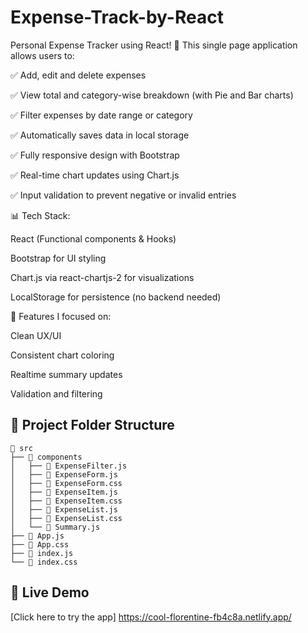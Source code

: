 # Expense-Track-by-React
Personal Expense Tracker using React! 💸
This single page application allows users to:

✅ Add, edit and delete expenses

✅ View total and category-wise breakdown (with Pie and Bar charts)

✅ Filter expenses by date range or category

✅ Automatically saves data in local storage

✅ Fully responsive design with Bootstrap

✅ Real-time chart updates using Chart.js

✅ Input validation to prevent negative or invalid entries

📊 Tech Stack:

React (Functional components & Hooks)

Bootstrap for UI styling

Chart.js via react-chartjs-2 for visualizations

LocalStorage for persistence (no backend needed)


🔧 Features I focused on:

Clean UX/UI

Consistent chart coloring

Realtime summary updates

Validation and filtering

## 📁 Project Folder Structure

<pre><code>📁 src  
├── 📁 components  
│   ├── 📄 ExpenseFilter.js  
│   ├── 📄 ExpenseForm.js  
│   ├── 📄 ExpenseForm.css  
│   ├── 📄 ExpenseItem.js  
│   ├── 📄 ExpenseItem.css  
│   ├── 📄 ExpenseList.js  
│   ├── 📄 ExpenseList.css  
│   └── 📄 Summary.js  
├── 📄 App.js  
├── 📄 App.css  
├── 📄 index.js  
└── 📄 index.css  
</code></pre>

## 🔗 Live Demo

[Click here to try the app] https://cool-florentine-fb4c8a.netlify.app/
